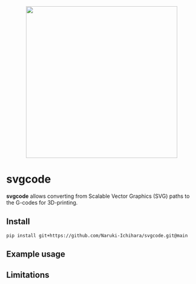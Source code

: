 <div align="center"><img src="https://user-images.githubusercontent.com/70839257/153003227-2c773526-b623-42b8-9791-87aaabea733d.svg" width="400"/></div>

# svgcode
**svgcode** allows converting from Scalable Vector Graphics (SVG) paths to the G-codes for 3D-printing.

## Install
```
pip install git+https://github.com/Naruki-Ichihara/svgcode.git@main
```
## Example usage

## Limitations
